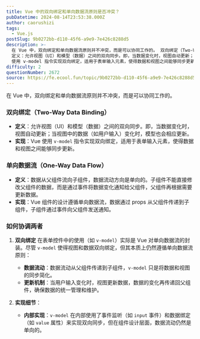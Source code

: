 ```yaml
---
title: Vue 中的双向绑定和单向数据流原则是否冲突？
pubDatetime: 2024-08-14T23:53:38.000Z
author: caorushizi
tags:
  - Vue.js
postSlug: 9b0272bb-d110-45f6-a9e9-7e426c8288d5
description: >-
  在 Vue 中，双向绑定和单向数据流原则并不冲突，而是可以协同工作的。 双向绑定（Two-Way Data Binding）
  定义：允许视图（UI）和模型（数据）之间的双向同步。即，当数据变化时，视图自动更新；当视图中的数据（如用户输入）变化时，模型也会相应更新。 实现：Vue
  使用 v-model 指令实现双向绑定，适用于表单输入元素，使得数据和视图之间能够同步更新。 单向数据流（One-Way
difficulty: 2
questionNumber: 2672
source: https://fe.ecool.fun/topic/9b0272bb-d110-45f6-a9e9-7e426c8288d5
---
```


在 Vue 中，双向绑定和单向数据流原则并不冲突，而是可以协同工作的。

### **双向绑定（Two-Way Data Binding）**

- **定义**：允许视图（UI）和模型（数据）之间的双向同步。即，当数据变化时，视图自动更新；当视图中的数据（如用户输入）变化时，模型也会相应更新。
- **实现**：Vue 使用 `v-model` 指令实现双向绑定，适用于表单输入元素，使得数据和视图之间能够同步更新。

### **单向数据流（One-Way Data Flow）**

- **定义**：数据从父组件流向子组件，数据流动方向是单向的。子组件不能直接修改父组件的数据，而是通过事件将数据变化通知给父组件，父组件再根据需要更新数据。
- **实现**：Vue 组件的设计遵循单向数据流，数据通过 props 从父组件传递到子组件，子组件通过事件向父组件发送通知。

### **如何协调两者**

1. **双向绑定** 在表单控件中的使用（如 `v-model`）实际是 Vue 对单向数据流的封装。尽管 `v-model` 使得视图和数据双向绑定，但其本质上仍然遵循单向数据流原则：

   - **数据流动**：数据流动从父组件传递到子组件，`v-model` 只是将数据和视图的同步简化。
   - **更新机制**：当用户输入变化时，视图更新数据，数据的变化再传递回父组件，确保数据的统一管理和维护。

2. **实现细节**：
   - **内部实现**：`v-model` 在内部使用了事件监听（如 `input` 事件）和数据绑定（如 `value` 属性）来实现双向同步，但在组件设计层面，数据流动仍然是单向的。
